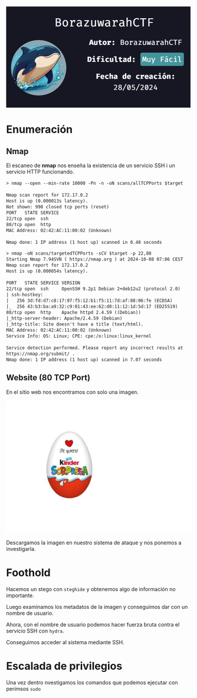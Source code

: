 ![](../../../Images/Pasted%20image%2020241008070451.png)
# Enumeración

## Nmap

El escaneo de **nmap** nos enseña la existencia de un servicio SSH i un servicio HTTP funcionando.

```
> nmap --open --min-rate 10000 -Pn -n -oN scans/allTCPPorts $target

Nmap scan report for 172.17.0.2
Host is up (0.000013s latency).
Not shown: 998 closed tcp ports (reset)
PORT   STATE SERVICE
22/tcp open  ssh
80/tcp open  http
MAC Address: 02:42:AC:11:00:02 (Unknown)

Nmap done: 1 IP address (1 host up) scanned in 0.48 seconds
```

```
> nmap -oN scans/targetedTCPPorts -sCV $target -p 22,80                       
Starting Nmap 7.94SVN ( https://nmap.org ) at 2024-10-08 07:06 CEST
Nmap scan report for 172.17.0.2
Host is up (0.000054s latency).

PORT   STATE SERVICE VERSION
22/tcp open  ssh     OpenSSH 9.2p1 Debian 2+deb12u2 (protocol 2.0)
| ssh-hostkey:
|   256 3d:fd:d7:c8:17:97:f5:12:b1:f5:11:7d:af:88:06:fe (ECDSA)
|_  256 43:b3:ba:a9:32:c9:01:43:ee:62:d0:11:12:1d:5d:17 (ED25519)
80/tcp open  http    Apache httpd 2.4.59 ((Debian))
|_http-server-header: Apache/2.4.59 (Debian)
|_http-title: Site doesn't have a title (text/html).
MAC Address: 02:42:AC:11:00:02 (Unknown)
Service Info: OS: Linux; CPE: cpe:/o:linux:linux_kernel

Service detection performed. Please report any incorrect results at https://nmap.org/submit/ .
Nmap done: 1 IP address (1 host up) scanned in 7.07 seconds
```

## Website (80 TCP Port)

En el sitio web nos encontramos con solo una imagen.

![](../../../Images/Pasted%20image%2020241008070656.png)

Descargamos la imagen en nuestro sistema de ataque y nos ponemos a investigarla.
# Foothold

Hacemos un stego con `steghide` y obtenemos algo de información no importante.


Luego examinamos los metadatos de la imagen y conseguimos dar con un nombre de usuario.

Ahora, con el nombre de usuario podemos hacer fuerza bruta contra el servicio SSH con `hydra`.


Conseguimos acceder al sistema mediante SSH.

# Escalada de privilegios

Una vez dentro nvestigamos los comandos que podemos ejecutar con perimsos `sudo`

